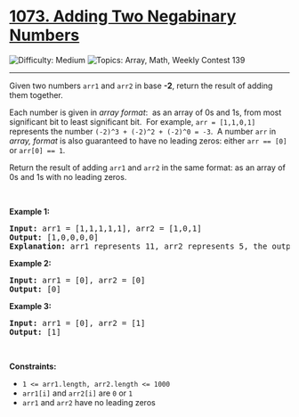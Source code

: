 <h1>
  <a href="https://leetcode.com/problems/adding-two-negabinary-numbers/">
    1073. Adding Two Negabinary Numbers
  </a>
</h1>
<img src='https://img.shields.io/badge/Difficulty-Medium-orange' alt='Difficulty: Medium' />
<img src='https://img.shields.io/badge/Topics-Array%2C%20Math%2C%20Weekly%20Contest%20139-blue' alt='Topics: Array, Math, Weekly Contest 139' />

<hr />

<p>Given two numbers <code>arr1</code> and <code>arr2</code> in base <strong>-2</strong>, return the result of adding them together.</p>

<p>Each number is given in <em>array format</em>:&nbsp; as an array of 0s and 1s, from most significant bit to least significant bit.&nbsp; For example, <code>arr = [1,1,0,1]</code> represents the number <code>(-2)^3&nbsp;+ (-2)^2 + (-2)^0 = -3</code>.&nbsp; A number <code>arr</code> in <em>array, format</em> is also guaranteed to have no leading zeros: either&nbsp;<code>arr == [0]</code> or <code>arr[0] == 1</code>.</p>

<p>Return the result of adding <code>arr1</code> and <code>arr2</code> in the same format: as an array of 0s and 1s with no leading zeros.</p>

<p>&nbsp;</p>
<p><strong class="example">Example 1:</strong></p>

<pre><strong>Input:</strong> arr1 = [1,1,1,1,1], arr2 = [1,0,1]
<strong>Output:</strong> [1,0,0,0,0]
<strong>Explanation: </strong>arr1 represents 11, arr2 represents 5, the output represents 16.
</pre>

<p><strong class="example">Example 2:</strong></p>

<pre><strong>Input:</strong> arr1 = [0], arr2 = [0]
<strong>Output:</strong> [0]
</pre>

<p><strong class="example">Example 3:</strong></p>

<pre><strong>Input:</strong> arr1 = [0], arr2 = [1]
<strong>Output:</strong> [1]
</pre>

<p>&nbsp;</p>
<p><strong>Constraints:</strong></p>

<ul>
	<li><code>1 &lt;= arr1.length,&nbsp;arr2.length &lt;= 1000</code></li>
	<li><code>arr1[i]</code>&nbsp;and <code>arr2[i]</code> are&nbsp;<code>0</code> or <code>1</code></li>
	<li><code>arr1</code> and <code>arr2</code> have no leading zeros</li>
</ul>
